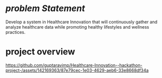 # *problem Statement*

Develop a  system in Healthcare Innovation that will continuously gather and analyze healthcare data while promoting healthy lifestyles and wellness practices.

# project overview 
https://github.com/guptaravimp/Healthcare-Innovation--hackathon-project-/assets/142169363/87e79cec-1e03-4629-aeb6-33e8668df34a
